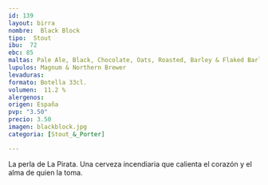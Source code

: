 ```yaml
---
id: 139
layout: birra
nombre:  Black Block
tipo:  Stout
ibu:  72
ebc: 85
maltas: Pale Ale, Black, Chocolate, Oats, Roasted, Barley & Flaked Barley
lupulos: Magnum & Northern Brewer
levaduras: 
formato: Botella 33cl.
volumen:  11.2 %
alergenos: 
origen: España
pvp: "3.50"
precio: 3.50
imagen: blackblock.jpg
categoria: [Stout_&_Porter]

---
```

La perla de La Pirata. Una cerveza incendiaria que calienta el corazón y el alma de quien
la toma.